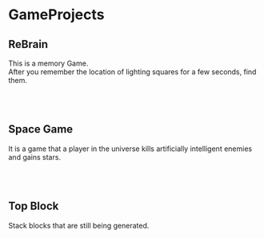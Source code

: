 # GameProjects

## ReBrain
This is a memory Game. <br/>
After you remember the location of lighting squares for a few seconds, find them.

<br/><br/>

## Space Game
It is a game that a player in the universe kills artificially intelligent enemies and gains stars.


<br/><br/>

## Top Block
Stack blocks that are still being generated.

